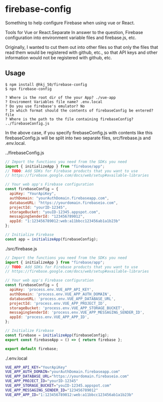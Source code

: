 # firebase-config
Something to help configure Firebase when using vue or React.

Tools for Vue or React.Separate In answer to the question,
Firebase configuration into environment variable files and firebase.js, etc.

Originally, I wanted to cut them out into other files so that only the files that read them would be registered with github, etc., so that API keys and other information would not be registered with github, etc.

## Usage
```shell
$ npm install @hkj_50/firebase-config
$ npx firebase-config

? Where is the root dir of the your App? ./vue-app
? Enviroment Variables file name? .env.local
? Do you use firebase's emulator? No
? In which format should the contents of firebaseConfig be entered? file
? Where is the path to the file containing firebaseConfig? ../firebaseConfig.js
```
In the above case, if you specify firebaseConfig.js with contents like this firebaseConfig.js will be split into two separate files, src/firebase.js and .env.local.

../firebaseConfig.js
```js
// Import the functions you need from the SDKs you need
import { initializeApp } from "firebase/app";
// TODO: Add SDKs for Firebase products that you want to use
// https://firebase.google.com/docs/web/setup#available-libraries

// Your web app's Firebase configuration
const firebaseConfig = {
  apiKey: "YourApiKey",
  authDomain: "yourAuthDomain.firebaseapp.com",
  databaseURL: "https://yourdomain.firebaseio.com",
  projectId: "yourID-12345",
  storageBucket: "youID-12345.appspot.com",
  messagingSenderId: "123456789012",
  appId: "1:123456789012:web:a11bbcc123456ab1a1b23b"
};

// Initialize Firebase
const app = initializeApp(firebaseConfig);
```

./src/firebase.js
```js
// Import the functions you need from the SDKs you need
import { initializeApp } from "firebase/app";
// TODO: Add SDKs for Firebase products that you want to use
// https://firebase.google.com/docs/web/setup#available-libraries

// Your web app's Firebase configuration
const firebaseConfig = {
  apiKey: 'process.env.VUE_APP_API_KEY',
  authDomain: 'process.env.VUE_APP_AUTH_DOMAIN',
  databaseURL: 'process.env.VUE_APP_DATABASE_URL',
  projectId: 'process.env.VUE_APP_PROJECT_ID',
  storageBucket: 'process.env.VUE_APP_STORAGE_BUCKET',
  messagingSenderId: 'process.env.VUE_APP_MESSAGING_SENDER_ID',
  appId: 'process.env.VUE_APP_APP_ID',
};

// Initialize Firebase
const firebase = initializeApp(firebaseConfig);
export const firebaseApp = () => { return firebase };

export default firebase;
```

./.env.local
```bash
VUE_APP_API_KEY="YourApiKey"
VUE_APP_AUTH_DOMAIN="yourAuthDomain.firebaseapp.com"
VUE_APP_DATABASE_URL="https://yourdomain.firebaseio.com"
VUE_APP_PROJECT_ID="yourID-12345"
VUE_APP_STORAGE_BUCKET="youID-12345.appspot.com"
VUE_APP_MESSAGING_SENDER_ID="123456789012"
VUE_APP_APP_ID="1:123456789012:web:a11bbcc123456ab1a1b23b"
```
